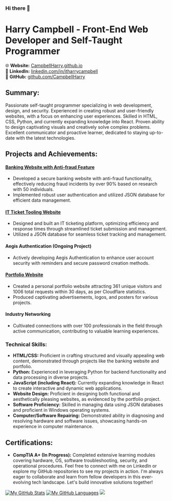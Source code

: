 ### Hi there 👋

# Harry Campbell - Front-End Web Developer and Self-Taught Programmer

🌐 **Website:** [CampbellHarry.github.io](https://CampbellHarry.github.io)  
💼 **LinkedIn:** [linkedin.com/in/itharrycampbell](https://www.linkedin.com/in/itharrycampbell/)  
🔗 **GitHub:** [github.com/CampbellHarry](https://github.com/CampbellHarry)  

## Summary:

Passionate self-taught programmer specializing in web development, design, and security. Experienced in creating robust and user-friendly websites, with a focus on enhancing user experiences. Skilled in HTML, CSS, Python, and currently expanding knowledge into React. Proven ability to design captivating visuals and creatively solve complex problems. Excellent communicator and proactive learner, dedicated to staying up-to-date with the latest technologies.

## Projects and Achievements:

#### [Banking Website with Anti-fraud Feature](https://github.com/CampbellHarry/Banking1)
- Developed a secure banking website with anti-fraud functionality, effectively reducing fraud incidents by over 90% based on research with 50 individuals.
- Implemented robust user authentication and utilized JSON database for efficient data management.

#### [IT Ticket Tooling Website](https://github.com/CampbellHarry/ticket)
- Designed and built an IT ticketing platform, optimizing efficiency and response times through streamlined ticket submission and management.
- Utilized a JSON database for seamless ticket tracking and management.

#### Aegis Authentication (Ongoing Project)
- Actively developing Aegis Authentication to enhance user account security with reminders and secure password creation methods.

#### [Portfolio Website](https://github.com/CampbellHarry/portfolio)
- Created a personal portfolio website attracting 361 unique visitors and 1006 total requests within 30 days, as per Cloudflare statistics.
- Produced captivating advertisements, logos, and posters for various projects.

#### Industry Networking
- Cultivated connections with over 100 professionals in the field through active communication, contributing to valuable learning experiences.


### Technical Skills:
- **HTML/CSS:** Proficient in crafting structured and visually appealing web content, demonstrated through projects like the banking website and portfolio.
- **Python:** Experienced in leveraging Python for backend functionality and data processing in diverse projects.
- **JavaScript (including React):** Currently expanding knowledge in React to create interactive and dynamic web applications.
- **Website Design:** Proficient in designing both functional and aesthetically pleasing websites, as evidenced by the portfolio project.
- **Software Proficiency:** Skilled in managing data using JSON databases and proficient in Windows operating systems.
- **Computer/Software Repairing:** Demonstrated ability in diagnosing and resolving hardware and software issues, showcasing hands-on experience in computer maintenance.

## Certifications:

- **CompTIA A+ (In Progress):** Completed extensive learning modules covering hardware, OS, software troubleshooting, security, and operational procedures.
Feel free to connect with me on LinkedIn or explore my GitHub repositories to see my projects in action. I'm always eager to collaborate and learn from fellow developers in this ever-evolving tech landscape. Let's build innovative solutions together!


[![My GitHub Stats](https://github-readme-stats.vercel.app/api/?username=CampbellHarry&count_private=false&theme=tokyonight&showicons=true)]()
[![My GitHub Languages](https://github-readme-stats.vercel.app/api/top-langs/?username=CampbellHarry&langs_count=3&theme=tokyonight)]()
![](https://api.ghprofile.me/view?username=SilentSerenityy&color=purple)
